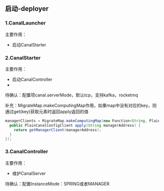 ## 启动-deployer

### 1.CanalLauncher

主要作用：

- 启动CanalStarter

### 2.CanalStarter

主要作用：

- 启动CanalController
- 

待确认：配置项canal.serverMode，默认tcp，支持kafka，rocketmq

补充：MigrateMap.makeComputingMap作用，如果map中没有对应的key，则通过get(key)获取元素时返回apply返回的值

```java
managerClients = MigrateMap.makeComputingMap(new Function<String, PlainCanalConfigClient>(){
  public PlainCanalConfigClient apply(String managerAddress) {
    return getManagerClient(managerAddress);
  }
});
```

### 3.CanalController

主要作用：

- 维护CanalServer

待确认：配置InstanceMode：SPRING或者MANAGER